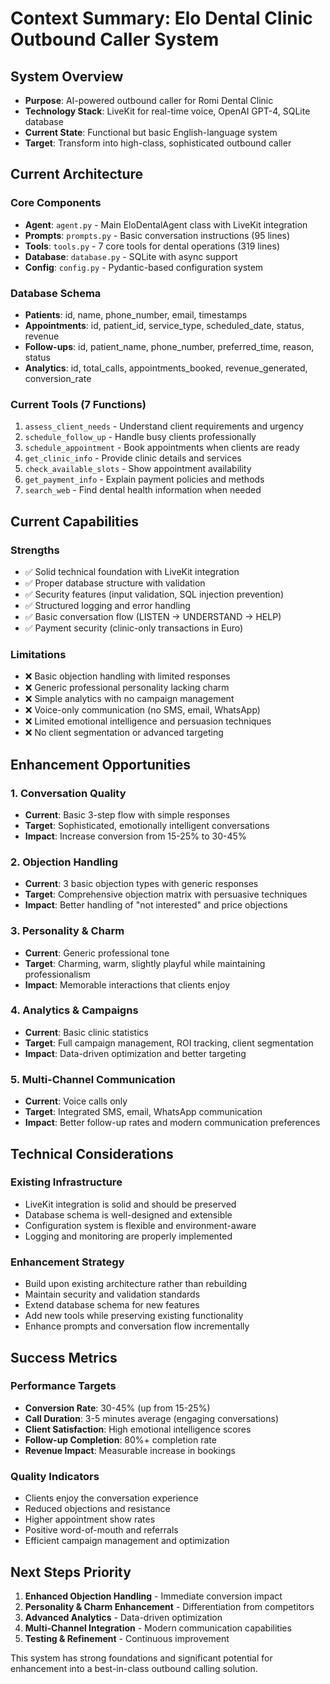 # Context Summary: Elo Dental Clinic Outbound Caller System

## System Overview
- **Purpose**: AI-powered outbound caller for Romi Dental Clinic
- **Technology Stack**: LiveKit for real-time voice, OpenAI GPT-4, SQLite database
- **Current State**: Functional but basic English-language system
- **Target**: Transform into high-class, sophisticated outbound caller

## Current Architecture

### **Core Components**
- **Agent**: `agent.py` - Main EloDentalAgent class with LiveKit integration
- **Prompts**: `prompts.py` - Basic conversation instructions (95 lines)
- **Tools**: `tools.py` - 7 core tools for dental operations (319 lines)
- **Database**: `database.py` - SQLite with async support
- **Config**: `config.py` - Pydantic-based configuration system

### **Database Schema**
- **Patients**: id, name, phone_number, email, timestamps
- **Appointments**: id, patient_id, service_type, scheduled_date, status, revenue
- **Follow-ups**: id, patient_name, phone_number, preferred_time, reason, status
- **Analytics**: id, total_calls, appointments_booked, revenue_generated, conversion_rate

### **Current Tools (7 Functions)**
1. `assess_client_needs` - Understand client requirements and urgency
2. `schedule_follow_up` - Handle busy clients professionally
3. `schedule_appointment` - Book appointments when clients are ready
4. `get_clinic_info` - Provide clinic details and services
5. `check_available_slots` - Show appointment availability
6. `get_payment_info` - Explain payment policies and methods
7. `search_web` - Find dental health information when needed

## Current Capabilities

### **Strengths**
- ✅ Solid technical foundation with LiveKit integration
- ✅ Proper database structure with validation
- ✅ Security features (input validation, SQL injection prevention)
- ✅ Structured logging and error handling
- ✅ Basic conversation flow (LISTEN → UNDERSTAND → HELP)
- ✅ Payment security (clinic-only transactions in Euro)

### **Limitations**
- ❌ Basic objection handling with limited responses
- ❌ Generic professional personality lacking charm
- ❌ Simple analytics with no campaign management
- ❌ Voice-only communication (no SMS, email, WhatsApp)
- ❌ Limited emotional intelligence and persuasion techniques
- ❌ No client segmentation or advanced targeting

## Enhancement Opportunities

### **1. Conversation Quality**
- **Current**: Basic 3-step flow with simple responses
- **Target**: Sophisticated, emotionally intelligent conversations
- **Impact**: Increase conversion from 15-25% to 30-45%

### **2. Objection Handling**
- **Current**: 3 basic objection types with generic responses
- **Target**: Comprehensive objection matrix with persuasive techniques
- **Impact**: Better handling of "not interested" and price objections

### **3. Personality & Charm**
- **Current**: Generic professional tone
- **Target**: Charming, warm, slightly playful while maintaining professionalism
- **Impact**: Memorable interactions that clients enjoy

### **4. Analytics & Campaigns**
- **Current**: Basic clinic statistics
- **Target**: Full campaign management, ROI tracking, client segmentation
- **Impact**: Data-driven optimization and better targeting

### **5. Multi-Channel Communication**
- **Current**: Voice calls only
- **Target**: Integrated SMS, email, WhatsApp communication
- **Impact**: Better follow-up rates and modern communication preferences

## Technical Considerations

### **Existing Infrastructure**
- LiveKit integration is solid and should be preserved
- Database schema is well-designed and extensible
- Configuration system is flexible and environment-aware
- Logging and monitoring are properly implemented

### **Enhancement Strategy**
- Build upon existing architecture rather than rebuilding
- Maintain security and validation standards
- Extend database schema for new features
- Add new tools while preserving existing functionality
- Enhance prompts and conversation flow incrementally

## Success Metrics

### **Performance Targets**
- **Conversion Rate**: 30-45% (up from 15-25%)
- **Call Duration**: 3-5 minutes average (engaging conversations)
- **Client Satisfaction**: High emotional intelligence scores
- **Follow-up Completion**: 80%+ completion rate
- **Revenue Impact**: Measurable increase in bookings

### **Quality Indicators**
- Clients enjoy the conversation experience
- Reduced objections and resistance
- Higher appointment show rates
- Positive word-of-mouth and referrals
- Efficient campaign management and optimization

## Next Steps Priority
1. **Enhanced Objection Handling** - Immediate conversion impact
2. **Personality & Charm Enhancement** - Differentiation from competitors
3. **Advanced Analytics** - Data-driven optimization
4. **Multi-Channel Integration** - Modern communication capabilities
5. **Testing & Refinement** - Continuous improvement

This system has strong foundations and significant potential for enhancement into a best-in-class outbound calling solution.
